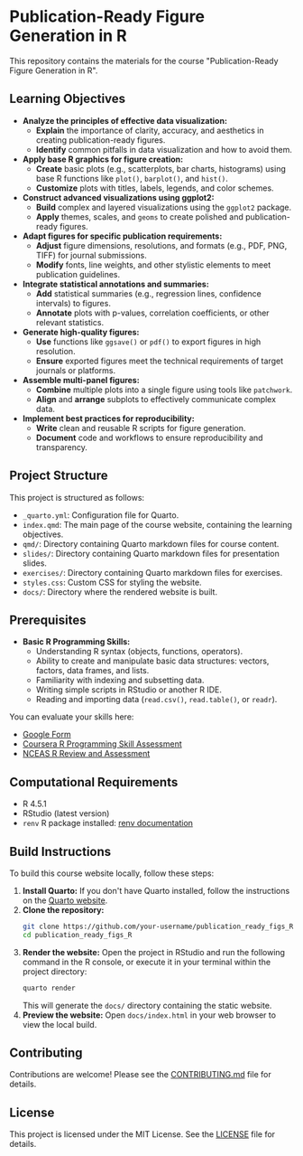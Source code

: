 # Publication-Ready Figure Generation in R

This repository contains the materials for the course "Publication-Ready Figure Generation in R".

## Learning Objectives

- **Analyze the principles of effective data visualization:**
  - **Explain** the importance of clarity, accuracy, and aesthetics in creating publication-ready figures.
  - **Identify** common pitfalls in data visualization and how to avoid them.
- **Apply base R graphics for figure creation:**
  - **Create** basic plots (e.g., scatterplots, bar charts, histograms) using base R functions like `plot()`, `barplot()`, and `hist()`.
  - **Customize** plots with titles, labels, legends, and color schemes.
- **Construct advanced visualizations using ggplot2:**
  - **Build** complex and layered visualizations using the `ggplot2` package.
  - **Apply** themes, scales, and `geoms` to create polished and publication-ready figures.
- **Adapt figures for specific publication requirements:**
  - **Adjust** figure dimensions, resolutions, and formats (e.g., PDF, PNG, TIFF) for journal submissions.
  - **Modify** fonts, line weights, and other stylistic elements to meet publication guidelines.
- **Integrate statistical annotations and summaries:**
  - **Add** statistical summaries (e.g., regression lines, confidence intervals) to figures.
  - **Annotate** plots with p-values, correlation coefficients, or other relevant statistics.
- **Generate high-quality figures:**
  - **Use** functions like `ggsave()` or `pdf()` to export figures in high resolution.
  - **Ensure** exported figures meet the technical requirements of target journals or platforms.
- **Assemble multi-panel figures:**
  - **Combine** multiple plots into a single figure using tools like `patchwork`.
  - **Align** and **arrange** subplots to effectively communicate complex data.
- **Implement best practices for reproducibility:**
  - **Write** clean and reusable R scripts for figure generation.
  - **Document** code and workflows to ensure reproducibility and transparency.

## Project Structure

This project is structured as follows:

- `_quarto.yml`: Configuration file for Quarto.
- `index.qmd`: The main page of the course website, containing the learning objectives.
- `qmd/`: Directory containing Quarto markdown files for course content.
- `slides/`: Directory containing Quarto markdown files for presentation slides.
- `exercises/`: Directory containing Quarto markdown files for exercises.
- `styles.css`: Custom CSS for styling the website.
- `docs/`: Directory where the rendered website is built.

## Prerequisites

- **Basic R Programming Skills:**
  - Understanding R syntax (objects, functions, operators).
  - Ability to create and manipulate basic data structures: vectors, factors, data frames, and lists.
  - Familiarity with indexing and subsetting data.
  - Writing simple scripts in RStudio or another R IDE.
  - Reading and importing data (`read.csv()`, `read.table()`, or `readr`).

You can evaluate your skills here:
- [Google Form](https://docs.google.com/forms/d/e/1FAIpQLSdIyeuabd_ZOWXgI1MWHapmaOMu20L9ESkLDZiWnpmkpujyOg/viewform)
- [Coursera R Programming Skill Assessment](https://www.coursera.org/resources/r-programming-skill-assessment)
- [NCEAS R Review and Assessment](https://nceas.github.io/oss-lessons/r-review-and-assessment/r-review-and-assessment.html)

## Computational Requirements

- R 4.5.1
- RStudio (latest version)
- `renv` R package installed: [renv documentation](httpss://rstudio.github.io/renv/articles/renv.html)

## Build Instructions

To build this course website locally, follow these steps:

1.  **Install Quarto:** If you don't have Quarto installed, follow the instructions on the [Quarto website](https://quarto.org/docs/get-started/).
2.  **Clone the repository:**
    ```bash
    git clone https://github.com/your-username/publication_ready_figs_R.git
    cd publication_ready_figs_R
    ```
3.  **Render the website:** Open the project in RStudio and run the following command in the R console, or execute it in your terminal within the project directory:
    ```bash
    quarto render
    ```
    This will generate the `docs/` directory containing the static website.
4.  **Preview the website:** Open `docs/index.html` in your web browser to view the local build.



## Contributing

Contributions are welcome! Please see the [CONTRIBUTING.md](CONTRIBUTING.md) file for details.

## License

This project is licensed under the MIT License. See the [LICENSE](LICENSE) file for details.